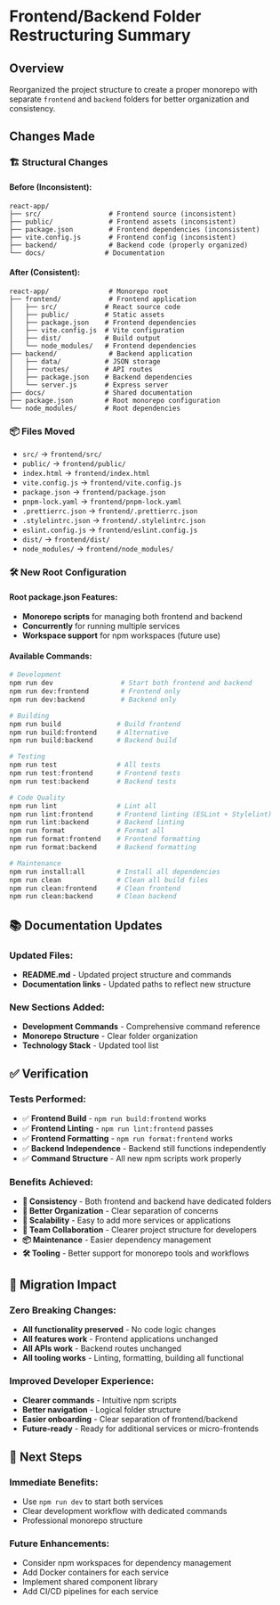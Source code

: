 # Frontend/Backend Folder Restructuring Summary

## Overview
Reorganized the project structure to create a proper monorepo with separate `frontend` and `backend` folders for better organization and consistency.

## Changes Made

### 🏗️ Structural Changes

#### Before (Inconsistent):
```
react-app/
├── src/                 # Frontend source (inconsistent)
├── public/              # Frontend assets (inconsistent)
├── package.json         # Frontend dependencies (inconsistent)
├── vite.config.js       # Frontend config (inconsistent)
├── backend/             # Backend code (properly organized)
└── docs/               # Documentation
```

#### After (Consistent):
```
react-app/               # Monorepo root
├── frontend/            # Frontend application
│   ├── src/            # React source code
│   ├── public/         # Static assets
│   ├── package.json    # Frontend dependencies
│   ├── vite.config.js  # Vite configuration
│   ├── dist/           # Build output
│   └── node_modules/   # Frontend dependencies
├── backend/             # Backend application
│   ├── data/           # JSON storage
│   ├── routes/         # API routes
│   ├── package.json    # Backend dependencies
│   └── server.js       # Express server
├── docs/               # Shared documentation
├── package.json        # Root monorepo configuration
└── node_modules/       # Root dependencies
```

### 📦 Files Moved
- `src/` → `frontend/src/`
- `public/` → `frontend/public/`
- `index.html` → `frontend/index.html`
- `vite.config.js` → `frontend/vite.config.js`
- `package.json` → `frontend/package.json`
- `pnpm-lock.yaml` → `frontend/pnpm-lock.yaml`
- `.prettierrc.json` → `frontend/.prettierrc.json`
- `.stylelintrc.json` → `frontend/.stylelintrc.json`
- `eslint.config.js` → `frontend/eslint.config.js`
- `dist/` → `frontend/dist/`
- `node_modules/` → `frontend/node_modules/`

### 🛠️ New Root Configuration

#### Root package.json Features:
- **Monorepo scripts** for managing both frontend and backend
- **Concurrently** for running multiple services
- **Workspace support** for npm workspaces (future use)

#### Available Commands:
```bash
# Development
npm run dev                 # Start both frontend and backend
npm run dev:frontend        # Frontend only
npm run dev:backend         # Backend only

# Building
npm run build              # Build frontend
npm run build:frontend     # Alternative
npm run build:backend      # Backend build

# Testing
npm run test               # All tests
npm run test:frontend      # Frontend tests
npm run test:backend       # Backend tests

# Code Quality
npm run lint               # Lint all
npm run lint:frontend      # Frontend linting (ESLint + Stylelint)
npm run lint:backend       # Backend linting
npm run format             # Format all
npm run format:frontend    # Frontend formatting
npm run format:backend     # Backend formatting

# Maintenance
npm run install:all        # Install all dependencies
npm run clean              # Clean all build files
npm run clean:frontend     # Clean frontend
npm run clean:backend      # Clean backend
```

## 📚 Documentation Updates

### Updated Files:
- **README.md** - Updated project structure and commands
- **Documentation links** - Updated paths to reflect new structure

### New Sections Added:
- **Development Commands** - Comprehensive command reference
- **Monorepo Structure** - Clear folder organization
- **Technology Stack** - Updated tool list

## ✅ Verification

### Tests Performed:
- ✅ **Frontend Build** - `npm run build:frontend` works
- ✅ **Frontend Linting** - `npm run lint:frontend` passes
- ✅ **Frontend Formatting** - `npm run format:frontend` works
- ✅ **Backend Independence** - Backend still functions independently
- ✅ **Command Structure** - All new npm scripts work properly

### Benefits Achieved:
- **🎯 Consistency** - Both frontend and backend have dedicated folders
- **🔧 Better Organization** - Clear separation of concerns
- **🚀 Scalability** - Easy to add more services or applications
- **👥 Team Collaboration** - Clearer project structure for developers
- **📦 Maintenance** - Easier dependency management
- **🛠️ Tooling** - Better support for monorepo tools and workflows

## 🔄 Migration Impact

### Zero Breaking Changes:
- **All functionality preserved** - No code logic changes
- **All features work** - Frontend applications unchanged
- **All APIs work** - Backend routes unchanged
- **All tooling works** - Linting, formatting, building all functional

### Improved Developer Experience:
- **Clearer commands** - Intuitive npm scripts
- **Better navigation** - Logical folder structure
- **Easier onboarding** - Clear separation of frontend/backend
- **Future-ready** - Ready for additional services or micro-frontends

## 🎯 Next Steps

### Immediate Benefits:
- Use `npm run dev` to start both services
- Clear development workflow with dedicated commands
- Professional monorepo structure

### Future Enhancements:
- Consider npm workspaces for dependency management
- Add Docker containers for each service
- Implement shared component library
- Add CI/CD pipelines for each service
